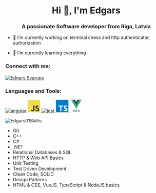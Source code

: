 <h1 align="center">Hi 👋, I'm Edgars</h1>
<h3 align="center">A passionate Software developer from Riga, Latvia</h3>

- 🔭 I’m currently working on terminal chess and http authenticator, authorization 

- 🌱 I’m currently learning everything

<h3 align="left">Connect with me:</h3>
<p align="left">
<a href="https://www.linkedin.com/in/edgarssavrups/" target="blank"><img align="center" src="https://raw.githubusercontent.com/rahuldkjain/github-profile-readme-generator/master/src/images/icons/Social/linked-in-alt.svg" alt="Edgars Svarups" height="30" width="40" /></a>
</p>

<h3 align="left">Languages and Tools:</h3>
<p align="left"> <a href="https://angular.io" target="_blank" rel="noreferrer"> <img src="https://angular.io/assets/images/logos/angular/angular.svg" alt="angular" width="40" height="40"/> </a> 
<a href="https://developer.mozilla.org/en-US/docs/Web/JavaScript" target="_blank" rel="noreferrer"> <img src="https://raw.githubusercontent.com/devicons/devicon/master/icons/javascript/javascript-original.svg" alt="javascript" width="40" height="40"/> </a><a href="https://jestjs.io" target="_blank" rel="noreferrer"> <img src="https://www.vectorlogo.zone/logos/jestjsio/jestjsio-icon.svg" alt="jest" width="40" height="40"/> </a><a href="https://www.typescriptlang.org/" target="_blank" rel="noreferrer"> <img src="https://raw.githubusercontent.com/devicons/devicon/master/icons/typescript/typescript-original.svg" alt="typescript" width="40" height="40"/> </a><a href="https://vuejs.org/" target="_blank" rel="noreferrer"> <img src="https://raw.githubusercontent.com/devicons/devicon/master/icons/vuejs/vuejs-original-wordmark.svg" alt="vuejs" width="40" height="40"/> </a> </p>

<p><img align="left" src="https://github-readme-stats.vercel.app/api/top-langs?username=Edgars01&show_icons=true&locale=en&layout=compact" alt="Edgars01" /></p>

Skills:
 - Git
 - C++
 - C# 
 - .NET
 - Relational Databases & SQL
 - HTTP & Web API Basics
 - Unit Testing
 - Test Driven Development
 - Clean Code, SOLID
 - Design Patterns
 - HTML & CSS, VueJS, TypeScript & NodeJS basics
